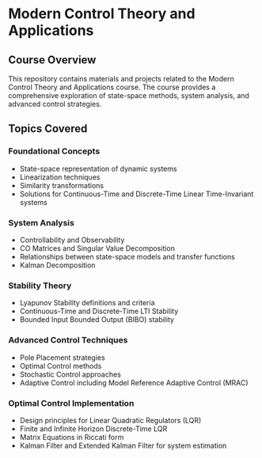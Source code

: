 # Modern Control Theory and Applications

## Course Overview
This repository contains materials and projects related to the Modern Control Theory and Applications course. The course provides a comprehensive exploration of state-space methods, system analysis, and advanced control strategies.

## Topics Covered

### Foundational Concepts
- State-space representation of dynamic systems
- Linearization techniques
- Similarity transformations
- Solutions for Continuous-Time and Discrete-Time Linear Time-Invariant systems

### System Analysis
- Controllability and Observability
- CO Matrices and Singular Value Decomposition
- Relationships between state-space models and transfer functions
- Kalman Decomposition

### Stability Theory
- Lyapunov Stability definitions and criteria
- Continuous-Time and Discrete-Time LTI Stability
- Bounded Input Bounded Output (BIBO) stability

### Advanced Control Techniques
- Pole Placement strategies
- Optimal Control methods
- Stochastic Control approaches
- Adaptive Control including Model Reference Adaptive Control (MRAC)

### Optimal Control Implementation
- Design principles for Linear Quadratic Regulators (LQR)
- Finite and Infinite Horizon Discrete-Time LQR
- Matrix Equations in Riccati form
- Kalman Filter and Extended Kalman Filter for system estimation


